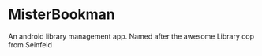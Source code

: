 MisterBookman
=============

An android library management app. Named after the awesome Library cop from Seinfeld
